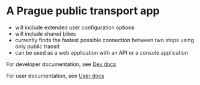 # A Prague public transport app
- will include extended user configuration options
- will include shared bikes
- currently finds the fastest possible connection between two stops using only public transit
- can be used as a web application with an API or a console application

For developer documentation, see [Dev docs](https://matejsubrt.github.io/RAPTOR-router/html/index.html)

For user documentation, see [User docs](docs/user_docs.md)